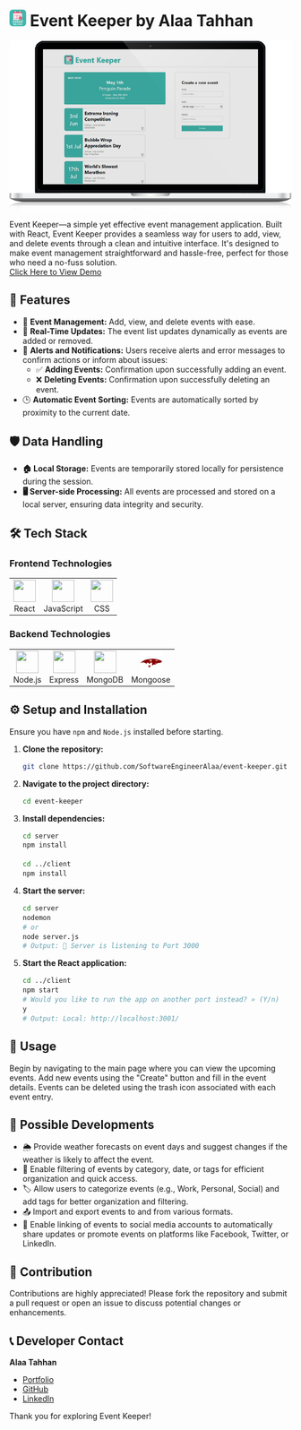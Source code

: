 <div>
    <h1><img src="client/src/assets/event_keeper_logo.png" width="30" height="30" alt="Event Keeper Logo">
    Event Keeper by Alaa Tahhan</h1>
</div>

![Event Keeper Banner](Readme-Assets/AppUI.png)

Event Keeper—a simple yet effective event management application. Built with React, Event Keeper provides a seamless way for users to add, view, and delete events through a clean and intuitive interface. It's designed to make event management straightforward and hassle-free, perfect for those who need a no-fuss solution.<br>[Click Here to View Demo](https://eventkeeper-alaa.netlify.app/)

## 🌟 Features

- 📅 **Event Management:** Add, view, and delete events with ease.
- 🔄 **Real-Time Updates:** The event list updates dynamically as events are added or removed.
- 🚨 **Alerts and Notifications:** Users receive alerts and error messages to confirm actions or inform about issues:
  - ✅ **Adding Events:** Confirmation upon successfully adding an event.
  - ❌ **Deleting Events:** Confirmation upon successfully deleting an event.
- 🕒 **Automatic Event Sorting:** Events are automatically sorted by proximity to the current date.

## 🛡️ Data Handling

- **🏠 Local Storage:** Events are temporarily stored locally for persistence during the session.
- **🖥️ Server-side Processing:** All events are processed and stored on a local server, ensuring data integrity and security.

## 🛠️ Tech Stack

### Frontend Technologies

<div align="left">

<table>
  <tr>
    <td align="center"><img src="https://cdn.simpleicons.org/react/61DAFB" width="40" height="40"><br>React</td>
    <td align="center"><img src="https://cdn.simpleicons.org/javascript/F7DF1E" width="40" height="40"><br>JavaScript</td>
    <td align="center"><img src="https://cdn.simpleicons.org/css3/1572B6" width="40" height="40"><br>CSS</td>
  </tr>
</table>

</div>

### Backend Technologies

<div align="left">

<table>
  <tr>
    <td align="center"><img src="https://static-00.iconduck.com/assets.00/node-js-icon-454x512-nztofx17.png" width="40" height="40"><br>Node.js</td>
    <td align="center"><img src="https://cdn.simpleicons.org/express/000000" width="40" height="40"><br>Express</td>
    <td align="center"><img src="https://cdn.simpleicons.org/mongodb/47A248" width="40" height="40"><br>MongoDB</td>
    <td align="center"><img src="https://raw.githubusercontent.com/github/explore/80688e429a7d4ef2fca1e82350fe8e3517d3494d/topics/mongoose/mongoose.png" width="40" height="40"><br>Mongoose</td>
  </tr>
</table>

</div>

## ⚙️ Setup and Installation

Ensure you have `npm` and `Node.js` installed before starting.

1. **Clone the repository:**
   ```bash
   git clone https://github.com/SoftwareEngineerAlaa/event-keeper.git
   ```
2. **Navigate to the project directory:**
   ```bash
   cd event-keeper
   ```
3. **Install dependencies:**

   ```bash
   cd server
   npm install

   cd ../client
   npm install
   ```

4. **Start the server:**
   ```bash
   cd server
   nodemon
   # or
   node server.js
   # Output: 🚀 Server is listening to Port 3000
   ```
5. **Start the React application:**
   ```bash
   cd ../client
   npm start
   # Would you like to run the app on another port instead? » (Y/n)
   y
   # Output: Local: http://localhost:3001/
   ```

## 📖 Usage

Begin by navigating to the main page where you can view the upcoming events. Add new events using the "Create" button and fill in the event details. Events can be deleted using the trash icon associated with each event entry.

## 🚀 Possible Developments

- 🌦️ Provide weather forecasts on event days and suggest changes if the weather is likely to affect the event.
- 📅 Enable filtering of events by category, date, or tags for efficient organization and quick access.
- 🏷️ Allow users to categorize events (e.g., Work, Personal, Social) and add tags for better organization and filtering.
- 📤 Import and export events to and from various formats.
- 📢 Enable linking of events to social media accounts to automatically share updates or promote events on platforms like Facebook, Twitter, or LinkedIn.

## 🤝 Contribution

Contributions are highly appreciated! Please fork the repository and submit a pull request or open an issue to discuss potential changes or enhancements.

## 📞 Developer Contact

**Alaa Tahhan**

- [Portfolio](https://alaatahhan.netlify.app/)
- [GitHub](https://github.com/SoftwareEngineerAlaa)
- [LinkedIn](https://www.linkedin.com/in/mohammad-ala-tahhan/)

Thank you for exploring Event Keeper!

